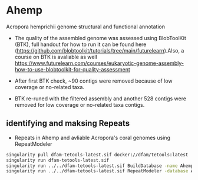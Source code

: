 # Ahemp
Acropora hemprichii genome structural and functional annotation
- The quality of the assembled genome was assessed using BlobToolKit (BTK), full handout for how to run it can be found here (https://github.com/blobtoolkit/tutorials/tree/main/futurelearn).Also, a course on BTK is avaliable as well https://www.futurelearn.com/courses/eukaryotic-genome-assembly-how-to-use-blobtoolkit-for-quality-assessment

- After first BTK check, ~90 contigs were removed because of low coverage or no-related taxa.
- BTK re-runed with the filtered assembly and another 528 contigs were removed for low coverage or no-related taxa contigs.
## identifying and maksing Repeats
- Repeats in Ahemp and avliable Acropora's coral genomes using RepeatModeler

````bash
singularity pull dfam-tetools-latest.sif docker://dfam/tetools:latest
singularity run dfam-tetools-latest.sif
singularity run ../../dfam-tetools-latest.sif BuildDatabase -name Ahemp_genome ../Ahemp_genome/Ahemp.gapclosed.fasta
singularity run ../../dfam-tetools-latest.sif RepeatModeler -database Ahemp_genome -LTRStruct -threads 40
````
